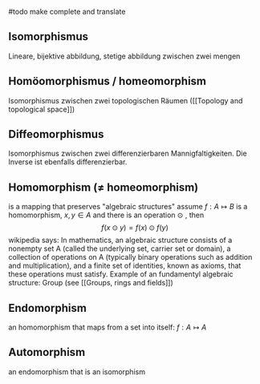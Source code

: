 
#todo  make complete and translate



## Isomorphismus
Lineare, bijektive abbildung, stetige abbildung zwischen zwei mengen


## Homöomorphismus / homeomorphism
Isomorphismus zwischen zwei topologischen Räumen ([[Topology and topological space]]) 


## Diffeomorphismus
Isomorphismus zwischen zwei differenzierbaren Mannigfaltigkeiten. Die Inverse ist ebenfalls differenzierbar.


## Homomorphism ($\neq$ homeomorphism)
is a mapping that preserves "algebraic structures"
assume $f:A \mapsto B$ is a homomorphism, $x,y \in A$ and there is an operation $\odot$ , then 
$$f(x\odot y) = f(x) \odot f(y) $$
wikipedia says: In mathematics, an algebraic structure consists of a nonempty set A (called the underlying set, carrier set or domain), a collection of operations on A (typically binary operations such as addition and multiplication), and a finite set of identities, known as axioms, that these operations must satisfy.
Example of an fundamentyl algebraic structure: Group (see [[Groups, rings and fields]])


## Endomorphism
an homomorphism that maps from a set into itself: $f:A\mapsto A$


## Automorphism
an endomorphism that is an isomorphism
